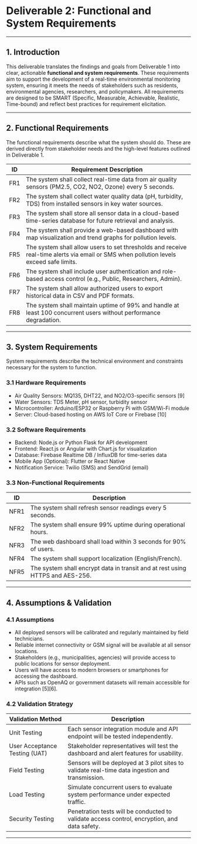 # Deliverable 2: Functional and System Requirements

---

## 1. Introduction

This deliverable translates the findings and goals from Deliverable 1 into clear, actionable **functional and system requirements**. These requirements aim to support the development of a real-time environmental monitoring system, ensuring it meets the needs of stakeholders such as residents, environmental agencies, researchers, and policymakers. All requirements are designed to be SMART (Specific, Measurable, Achievable, Realistic, Time-bound) and reflect best practices for requirement elicitation.

---

## 2. Functional Requirements

The functional requirements describe what the system should do. These are derived directly from stakeholder needs and the high-level features outlined in Deliverable 1.

| ID | Requirement Description |
|----|--------------------------|
| FR1 | The system shall collect real-time data from air quality sensors (PM2.5, CO2, NO2, Ozone) every 5 seconds. |
| FR2 | The system shall collect water quality data (pH, turbidity, TDS) from installed sensors in key water sources. |
| FR3 | The system shall store all sensor data in a cloud-based time-series database for future retrieval and analysis. |
| FR4 | The system shall provide a web-based dashboard with map visualization and trend graphs for pollution levels. |
| FR5 | The system shall allow users to set thresholds and receive real-time alerts via email or SMS when pollution levels exceed safe limits. |
| FR6 | The system shall include user authentication and role-based access control (e.g., Public, Researchers, Admin). |
| FR7 | The system shall allow authorized users to export historical data in CSV and PDF formats. |
| FR8 | The system shall maintain uptime of 99% and handle at least 100 concurrent users without performance degradation. |

---

## 3. System Requirements

System requirements describe the technical environment and constraints necessary for the system to function.

### 3.1 Hardware Requirements

- Air Quality Sensors: MQ135, DHT22, and NO2/O3-specific sensors [9]
- Water Sensors: TDS Meter, pH sensor, turbidity sensor
- Microcontroller: Arduino/ESP32 or Raspberry Pi with GSM/Wi-Fi module
- Server: Cloud-based hosting on AWS IoT Core or Firebase [10]

### 3.2 Software Requirements

- Backend: Node.js or Python Flask for API development
- Frontend: React.js or Angular with Chart.js for visualization
- Database: Firebase Realtime DB / InfluxDB for time-series data
- Mobile App (Optional): Flutter or React Native
- Notification Service: Twilio (SMS) and SendGrid (email)

### 3.3 Non-Functional Requirements

| ID | Description |
|----|-------------|
| NFR1 | The system shall refresh sensor readings every 5 seconds. |
| NFR2 | The system shall ensure 99% uptime during operational hours. |
| NFR3 | The web dashboard shall load within 3 seconds for 90% of users. |
| NFR4 | The system shall support localization (English/French). |
| NFR5 | The system shall encrypt data in transit and at rest using HTTPS and AES-256. |

---

## 4. Assumptions & Validation

### 4.1 Assumptions

- All deployed sensors will be calibrated and regularly maintained by field technicians.
- Reliable internet connectivity or GSM signal will be available at all sensor locations.
- Stakeholders (e.g., municipalities, agencies) will provide access to public locations for sensor deployment.
- Users will have access to modern browsers or smartphones for accessing the dashboard.
- APIs such as OpenAQ or government datasets will remain accessible for integration [5][6].

### 4.2 Validation Strategy

| Validation Method | Description |
|-------------------|-------------|
| Unit Testing | Each sensor integration module and API endpoint will be tested independently. |
| User Acceptance Testing (UAT) | Stakeholder representatives will test the dashboard and alert features for usability. |
| Field Testing | Sensors will be deployed at 3 pilot sites to validate real-time data ingestion and transmission. |
| Load Testing | Simulate concurrent users to evaluate system performance under expected traffic. |
| Security Testing | Penetration tests will be conducted to validate access control, encryption, and data safety. |

---

